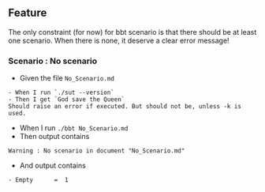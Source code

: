 ## Feature

The only constraint (for now) for bbt scenario is that there should be at least one scenario.
When there is none, it deserve a clear error message!

### Scenario : No scenario
- Given the file `No_Scenario.md`
~~~
- When I run `./sut --version`
- Then I get `God save the Queen`
Should raise an error if executed. But should not be, unless -k is used.
~~~

- When I run `./bbt No_Scenario.md`
- Then output contains 
~~~
Warning : No scenario in document "No_Scenario.md"
~~~
- And output contains 
~~~
- Empty      =  1
~~~